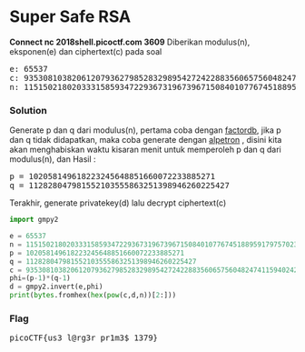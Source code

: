 <h1><b>Super Safe RSA </b></h1>

<p><b>Connect nc 2018shell.picoctf.com 3609</b> Diberikan modulus(n), eksponen(e) dan ciphertext(c) pada soal
<pre>
e: 65537
c: 9353081038206120793627985283298954272422883560657560482474115940242058079032880
n: 11515021802033315859347229367319673967150840107767451889591797570238004514985717
</pre>
<h3><b>Solution</b></h3>
<p>Generate p dan q dari modulus(n), pertama coba dengan <a href="factordb.com">factordb</a>, jika p dan q tidak didapatkan, maka coba generate dengan <a href="https://www.alpertron.com.ar/ECM.HTM">alpetron</a>
, disini kita akan menghabiskan waktu kisaran menit untuk memperoleh p dan q dari modulus(n), dan Hasil :
<pre>
p = 102058149618223245648851660072233885271
q = 112828047981552103555863251398946260225427
</pre>
<p>Terakhir, generate privatekey(d) lalu decrypt ciphertext(c)</p>

```python
import gmpy2

e = 65537
n = 11515021802033315859347229367319673967150840107767451889591797570238004514985717
p = 102058149618223245648851660072233885271
q = 112828047981552103555863251398946260225427
c = 9353081038206120793627985283298954272422883560657560482474115940242058079032880
phi=(p-1)*(q-1)
d = gmpy2.invert(e,phi)
print(bytes.fromhex(hex(pow(c,d,n))[2:]))
```

<h3><b>Flag</b></h3>
<pre>
picoCTF{us3_l@rg3r_pr1m3$_1379}
</pre>
